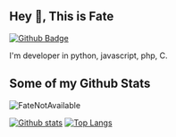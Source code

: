 ## Hey 👋, This is Fate
[![Github Badge](https://img.shields.io/badge/-FateNotAvailable-grey?style=flat&logo=github&logoColor=white&link=https://github.com/FateNotAvailable/)](https://www.github.com/FateNotAvailable/) <p align='left'>I'm developer in python, javascript, php, C.</p>
## Some of my Github Stats
<p align=left> <img src=https://komarev.com/ghpvc/?username=FateNotAvailable alt=FateNotAvailable /> </p>

[![Github stats](https://github-readme-stats.vercel.app/api?username=FateNotAvailable&show_icons=true&include_all_commits=true&theme=dark)](https://github.com/FateNotAvailable/github-readme-stats)
[![Top Langs](https://github-readme-stats.vercel.app/api/top-langs/?username=FateNotAvailable&layout=compact&theme=dark)](https://github.com/FateNotAvailable/github-readme-stats)
